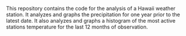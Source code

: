 This repository contains the code for the analysis of a Hawaii weather station.
It analyzes and graphs the precipitation for one year prior to the latest date.
It also analyzes and graphs a histogram of the most active stations temperature for the last 12 months of observation.
